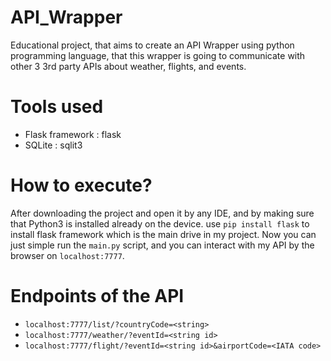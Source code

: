 # API_Wrapper
Educational project, that aims to create an API Wrapper using python programming language, that this wrapper is going to communicate with other 3 3rd party APIs about weather, flights, and events.

# Tools used
- Flask framework : flask
- SQLite : sqlit3

# How to execute?
After downloading the project and open it by any IDE, and by making sure that Python3 is installed already on the device.
use `pip install flask` to install flask framework which is the main drive in my project.
Now you can just simple run the `main.py` script, and you can interact with my API by the browser on `localhost:7777`.

# Endpoints of the API
- `localhost:7777/list/?countryCode=<string>`
- `localhost:7777/weather/?eventId=<string id>`
- `localhost:7777/flight/?eventId=<string id>&airportCode=<IATA code>`




